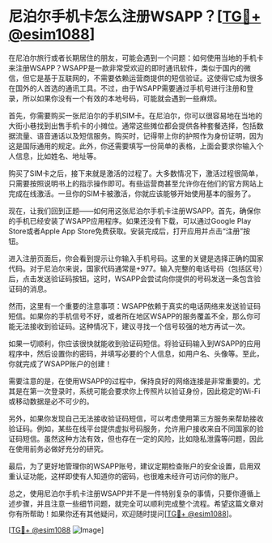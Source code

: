 # 尼泊尔手机卡怎么注册WSAPP？[[TG💪+ @esim1088](https://t.me/s/esim1088)]

在尼泊尔旅行或者长期居住的朋友，可能会遇到一个问题：如何使用当地的手机卡来注册WSAPP？WSAPP是一款非常受欢迎的即时通讯软件，类似于国内的微信，但它是基于互联网的，不需要依赖运营商提供的短信验证。这使得它成为很多在国外的人首选的通讯工具。不过，由于WSAPP需要通过手机号进行注册和登录，所以如果你没有一个有效的本地号码，可能就会遇到一些麻烦。

首先，你需要购买一张尼泊尔的手机SIM卡。在尼泊尔，你可以很容易地在当地的大街小巷找到出售手机卡的小摊位。通常这些摊位都会提供各种套餐选择，包括数据流量、语音通话以及短信服务。购买时，记得带上你的护照作为身份证明，因为这是国际通用的规定。此外，你还需要填写一份简单的表格，上面会要求你输入个人信息，比如姓名、地址等。

购买了SIM卡之后，接下来就是激活的过程了。大多数情况下，激活过程很简单，只需要按照说明书上的指示操作即可。有些运营商甚至允许你在他们的官方网站上完成在线激活。一旦你的SIM卡被激活，你就应该能够开始使用基本的服务了。

现在，让我们回到正题——如何用这张尼泊尔手机卡注册WSAPP。首先，确保你的手机已经安装了WSAPP应用程序。如果还没有下载，可以通过Google Play Store或者Apple App Store免费获取。安装完成后，打开应用并点击“注册”按钮。

进入注册页面后，你会看到提示让你输入手机号码。这里的关键是选择正确的国家代码。对于尼泊尔来说，国家代码通常是+977。输入完整的电话号码（包括区号）后，点击发送验证码按钮。这时，WSAPP会尝试向你提供的号码发送一条包含验证码的消息。

然而，这里有一个重要的注意事项：WSAPP依赖于真实的电话网络来发送验证码短信。如果你的手机信号不好，或者所在地区WSAPP的服务覆盖不全，那么你可能无法接收到验证码。这种情况下，建议寻找一个信号较强的地方再试一次。

如果一切顺利，你应该很快就能收到验证码短信。将验证码输入到WSAPP的应用程序中，然后设置你的密码，并填写必要的个人信息，如用户名、头像等。至此，你就完成了WSAPP账户的创建！

需要注意的是，在使用WSAPP的过程中，保持良好的网络连接是非常重要的。尤其是在第一次登录时，系统可能会要求你上传照片以验证身份，因此稳定的Wi-Fi或移动数据是必不可少的。

另外，如果你发现自己无法接收验证码短信，可以考虑使用第三方服务来帮助接收验证码。例如，某些在线平台提供虚拟号码服务，允许用户接收来自不同国家的验证码短信。虽然这种方法有效，但也存在一定的风险，比如隐私泄露等问题，因此在使用前务必做好充分的研究。

最后，为了更好地管理你的WSAPP账号，建议定期检查账户的安全设置，启用双重认证功能，这样即使有人知道你的密码，也很难未经许可访问你的账户。

总之，使用尼泊尔手机卡注册WSAPP并不是一件特别复杂的事情，只要你遵循上述步骤，并且注意一些细节问题，就完全可以顺利完成整个流程。希望这篇文章对你有所帮助！如果你还有其他疑问，欢迎随时提问[[TG💪+ @esim1088](https://t.me/s/esim1088)]。

[[TG💪+ @esim1088](https://t.me/s/esim1088) ![Image](https://i.postimg.cc/4NQfJmqS/Snipaste-2025-05-13-00-14-12.png)]
